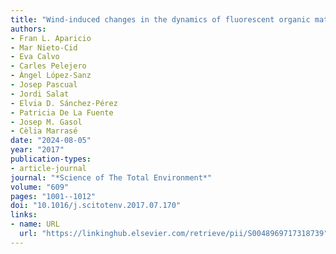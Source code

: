 ```yaml
---
title: "Wind-induced changes in the dynamics of fluorescent organic matter in the coastal NW Mediterranean"
authors:
- Fran L. Aparicio
- Mar Nieto-Cid
- Eva Calvo
- Carles Pelejero
- Àngel López-Sanz
- Josep Pascual
- Jordi Salat
- Elvia D. Sánchez-Pérez
- Patricia De La Fuente
- Josep M. Gasol
- Cèlia Marrasé
date: "2024-08-05"
year: "2017"
publication-types:
- article-journal
journal: "*Science of The Total Environment*"
volume: "609"
pages: "1001--1012"
doi: "10.1016/j.scitotenv.2017.07.170"
links:
- name: URL
  url: "https://linkinghub.elsevier.com/retrieve/pii/S0048969717318739"
---
```

